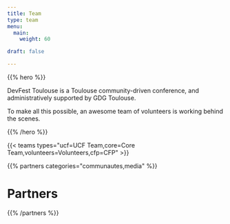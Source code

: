 ```yaml
---
title: Team
type: team
menu:
  main:
    weight: 60

draft: false

---
```


{{% hero %}}

DevFest Toulouse is a Toulouse community-driven conference, and administratively supported by GDG Toulouse.

To make all this possible, an awesome team of volunteers is working behind the scenes.

{{% /hero %}}

<!-- ... -->

{{< teams types="ucf=UCF Team,core=Core Team,volunteers=Volunteers,cfp=CFP" >}}

<!-- ... -->

{{% partners categories="communautes,media" %}}
# Partners
{{% /partners %}}
